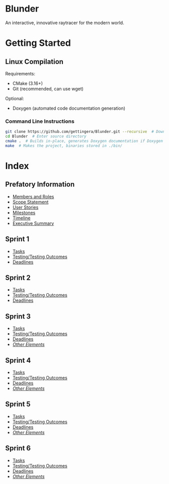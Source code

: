 # Blunder
An interactive, innovative raytracer for the modern world.

# Getting Started
## Linux Compilation
Requirements:
- CMake (3.16+)
- Git (recommended, can use wget)

Optional:
- Doxygen (automated code documentation generation)

### Command Line Instructions
```sh
git clone https://github.com/gettingera/Blunder.git --recursive  # Downloads the repository and necessary submodules
cd Blunder  # Enter source directory
cmake .  # Builds in-place, generates Doxygen documentation if Doxygen is available on your sytem
make  # Makes the project, binaries stored in ./bin/
```

# Index
## Prefatory Information
- [Members and Roles](https://github.com/gettingera/Blunder/blob/main/docs/members/README.md)
- [Scope Statement](https://github.com/gettingera/Blunder/blob/main/docs/scope/README.md)
- [User Stories](https://github.com/gettingera/Blunder/blob/main/docs/diagrams/user_stories/README.md)
- [Milestones](https://github.com/gettingera/Blunder/blob/main/docs/milestones/README.md)
- [Timeline](https://github.com/gettingera/Blunder/blob/main/docs/diagrams/timeline/README.md)
- [Executive Summary](https://github.com/gettingera/Blunder/blob/main/docs/executive-summary/README.md)

## Sprint 1
- [Tasks](https://github.com/gettingera/Blunder/blob/main/docs/sprint-one/sprint-one-tasks.md)
- [Testing/Testing Outcomes](https://github.com/gettingera/Blunder/blob/main/docs/sprint-one/sprint-one-testing.md)
- [Deadlines](https://github.com/gettingera/Blunder/blob/main/docs/sprint-one/sprint-one-deadlines.md)

## Sprint 2
- [Tasks]()
- [Testing/Testing Outcomes]()
- [Deadlines]()

## Sprint 3
- [Tasks]()
- [Testing/Testing Outcomes]()
- [Deadlines]()
- [*Other Elements*]()

## Sprint 4
- [Tasks]()
- [Testing/Testing Outcomes]()
- [Deadlines]()
- [*Other Elements*]()

## Sprint 5
- [Tasks]()
- [Testing/Testing Outcomes]()
- [Deadlines]()
- [*Other Elements*]()

## Sprint 6
- [Tasks]()
- [Testing/Testing Outcomes]()
- [Deadlines]()
- [*Other Elements*]()
